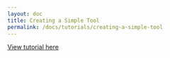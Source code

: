 ```yaml
---
layout: doc
title: Creating a Simple Tool
permalink: /docs/tutorials/creating-a-simple-tool
---
```


[View tutorial here](../develop/spatial-tools/tutorial)
